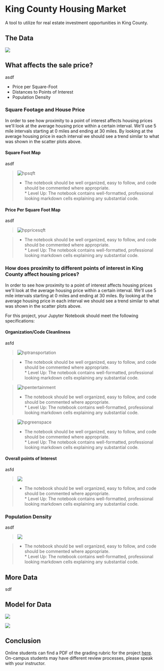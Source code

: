 
# King County Housing Market

A tool to utilize for real estate investment opportunities in King County.


## The Data

![](images/____.png)


## What affects the sale price?

asdf

* Price per Square-Foot
* Distances to Points of Interest
* Population Density


### Square Footage and House Price

In order to see how proximity to a point of interest affects housing prices we'll look at the average housing price within a certain interval. We'll use 5 mile intervals starting at 0 miles and ending at 30 miles. By looking at the average housing price in each interval we should see a trend similar to what was shown in the scatter plots above.

#### Square Foot Map
asdf

>![hpsqft](images/sqft.png)
>* The notebook should be well organized, easy to follow,  and code should be commented where appropriate.  
    * Level Up: The notebook contains well-formatted, professional looking markdown cells explaining any substantial code.
    
#### Price Per Square Foot Map
asdf

>![hppricesqft](images/price_per_sqft.png)

>* The notebook should be well organized, easy to follow,  and code should be commented where appropriate.  
    * Level Up: The notebook contains well-formatted, professional looking markdown cells explaining any substantial code.


### How does proximity to different points of interest  in King County affect housing prices? 

In order to see how proximity to a point of interest affects housing prices we'll look at the average housing price within a certain interval. We'll use 5 mile intervals starting at 0 miles and ending at 30 miles. By looking at the average housing price in each interval we should see a trend similar to what was shown in the scatter plots above.

For this project, your Jupyter Notebook should meet the following specifications:

#### Organization/Code Cleanliness
asfd

>![hptransportation](images/house_price_vs_transportation.png)

>* The notebook should be well organized, easy to follow,  and code should be commented where appropriate.  
    * Level Up: The notebook contains well-formatted, professional looking markdown cells explaining any substantial code.

>![hpentertainment](images/house_price_vs_entertainment.png)
>* The notebook should be well organized, easy to follow,  and code should be commented where appropriate.  
    * Level Up: The notebook contains well-formatted, professional looking markdown cells explaining any substantial code.

>![hpgreenspace](images/house_price_vs_greenspace.png)
>* The notebook should be well organized, easy to follow,  and code should be commented where appropriate.  
    * Level Up: The notebook contains well-formatted, professional looking markdown cells explaining any substantial code.
    
#### Overall points of Interest
asfd

>![](images/pt_of_interest_map.png)

>* The notebook should be well organized, easy to follow,  and code should be commented where appropriate.  
    * Level Up: The notebook contains well-formatted, professional looking markdown cells explaining any substantial code.

### Population Density

asdf

>![](images/pt_of_interest_map.png)

>* The notebook should be well organized, easy to follow,  and code should be commented where appropriate.  
    * Level Up: The notebook contains well-formatted, professional looking markdown cells explaining any substantial code.


## More Data

sdf


## Model for Data

![](images/pt_of_interest_map.png)

![](images/pt_of_interest_map.png)

 
 
## Conclusion

Online students can find a PDF of the grading rubric for the project [here](https://github.com/learn-co-curriculum/dsc-mod-2-project-v2-1/blob/master/mod2_project_rubric.pdf). On-campus students may have different review processes, please speak with your instructor.